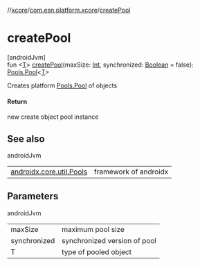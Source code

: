 //[xcore](../../index.md)/[com.esn.platform.xcore](index.md)/[createPool](create-pool.md)

# createPool

[androidJvm]\
fun &lt;[T](create-pool.md)&gt; [createPool](create-pool.md)(maxSize: [Int](https://kotlinlang.org/api/latest/jvm/stdlib/kotlin/-int/index.html), synchronized: [Boolean](https://kotlinlang.org/api/latest/jvm/stdlib/kotlin/-boolean/index.html) = false): [Pools.Pool](https://developer.android.com/reference/kotlin/androidx/core/util/Pools.Pool.html)&lt;[T](create-pool.md)&gt;

Creates platform [Pools.Pool](https://developer.android.com/reference/kotlin/androidx/core/util/Pools.Pool.html) of objects

#### Return

new create object pool instance

## See also

androidJvm

| | |
|---|---|
| [androidx.core.util.Pools](https://developer.android.com/reference/kotlin/androidx/core/util/Pools.html) | framework of androidx |

## Parameters

androidJvm

| | |
|---|---|
| maxSize | maximum pool size |
| synchronized | synchronized version of pool |
| T | type of pooled object |
